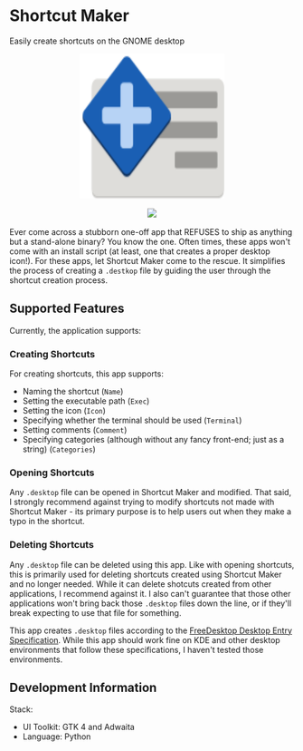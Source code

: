# Shortcut Maker

Easily create shortcuts on the GNOME desktop

<p align="center">
  <img src=./data/icons/io.github.pj_oscheh.shortcutmaker.svg width=256 height=256/>
</p>

<p align="center">
  <img src=https://github.com/user-attachments/assets/f541e31e-a9c6-4235-8e84-f516f0382e0c />
</p>

Ever come across a stubborn one-off app that REFUSES to ship as anything but a stand-alone binary? You know the one. Often times, these apps won't come with an install script (at least, one that creates a proper desktop icon!). For these apps,
let Shortcut Maker come to the rescue. It simplifies the process of creating a `.destkop` file by guiding the user through the shortcut creation process.

## Supported Features
Currently, the application supports:
### Creating Shortcuts
For creating shortcuts, this app supports:
- Naming the shortcut (`Name`)
- Setting the executable path (`Exec`)
- Setting the icon (`Icon`)
- Specifying whether the terminal should be used (`Terminal`)
- Setting comments (`Comment`)
- Specifying categories (although without any fancy front-end; just as a string) (`Categories`)

### Opening Shortcuts
Any `.desktop` file can be opened in Shortcut Maker and modified. That said, I strongly recommend against trying to modify shortcuts not made with Shortcut Maker - its primary purpose is to help users out when they make a typo in the shortcut.

### Deleting Shortcuts
Any `.desktop` file can be deleted using this app. Like with opening shortcuts, this is primarily used for deleting shortcuts created using Shortcut Maker and no longer needed. While it can delete shotcuts created from other applications,
I recommend against it. I also can't guarantee that those other applications won't bring back those `.desktop` files down the line, or if they'll break expecting to use that file for something.

This app creates `.desktop` files according to the [FreeDesktop Desktop Entry Specification](https://specifications.freedesktop.org/desktop-entry-spec/latest/). While this app should work fine on KDE and other desktop environments
that follow these specifications, I haven't tested those environments.

## Development Information
Stack:
- UI Toolkit: GTK 4 and Adwaita
- Language: Python
